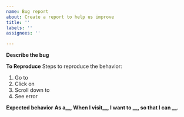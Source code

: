 ```yaml
---
name: Bug report
about: Create a report to help us improve
title: ''
labels: ''
assignees: ''

---
```


**Describe the bug**


**To Reproduce**
Steps to reproduce the behavior:
1. Go to
2. Click on 
3. Scroll down to 
4. See error

**Expected behavior**
 **As a__, When I visit__, I want to __, so that I can __.**
